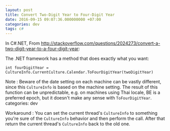 ```yaml
---
layout: post
title: Convert Two-Digit Year to Four-Digit Year
date: 2016-09-15 09:07:36.000000000 +07:00
categories: dev
tags: c#
---
```

In C#.NET, From http://stackoverflow.com/questions/2024273/convert-a-two-digit-year-to-a-four-digit-year:

The .NET framework has a method that does exactly what you want:
```
int fourDigitYear = CultureInfo.CurrentCulture.Calendar.ToFourDigitYear(twoDigitYear)
```

Note : Beware of the date setting on each machine can be vastly different, since this `CultureInfo` is based on the machine setting. The result of this function can be unpredictable, e.g. on machines using Thai locale, BE is a preferred epoch, but it doesn't make any sense with `ToFourDigitYear`.
categories: dev

Workaround : You can set the current thread's `CultureInfo` to something you're sure of the `CultureInfo` behavior and then perform the call. After that return the current thread's `CultureInfo` back to the old one.

